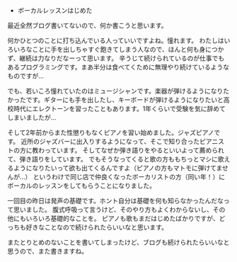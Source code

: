 * ボーカルレッスンはじめた

最近全然ブログ書いてないので、何か書こうと思います。

何かひとつのことに打ち込んでいる人っていいですよね。憧れます。
わたしはいろいろなことに手を出しちゃすぐ飽きてしまう人なので、ほんと何も身につかず、継続は力なりだなーって思います。
辛うじて続けられているのが仕事でもあるプログラミングです。まあ半分は食べてくために無理やり続けているようなものですが…

でも、若いころ憧れていたのはミュージシャンです。楽器が弾けるようになりたかったです。ギターにも手を出したし、キーボードが弾けるようになりたいと高校時代にエレクトーンを習ったこともあります。1年くらいで受験を気に辞めてしまいましたが…

そして2年前からまた性懲りもなくピアノを習い始めました。ジャズピアノです。
近所のジャズバーに出入りするようになって、そこで知り合ったピアニストの方に教わっています。
そしてなぜか弾き語りをやるといいよって薦められて、弾き語りをしています。
でもそうなってくると歌の方ももちっとマシに歌えるようになりたいって欲も出てくるんですよ（ピアノの方もマトモに弾けてませんが…）
というわけで同じ店で仲良くなったボーカリストの方（同い年！）にボーカルのレッスンをしてもらうことになりました。

一回目の昨日は発声の基礎です。ホント自分は基礎を何も知らなかったんだなって思いました。
腹式呼吸って言うけど、そのやり方もよくわからないし、その他にもいろいろ基礎的なことを。
ピアノも歌もまだはじめたばかりですが、どっちも好きなことなので続けられたらいいなと思います。

またとりとめのないことを書いてしまったけど、ブログも続けられたらいいなと思うので、また書きますね。

